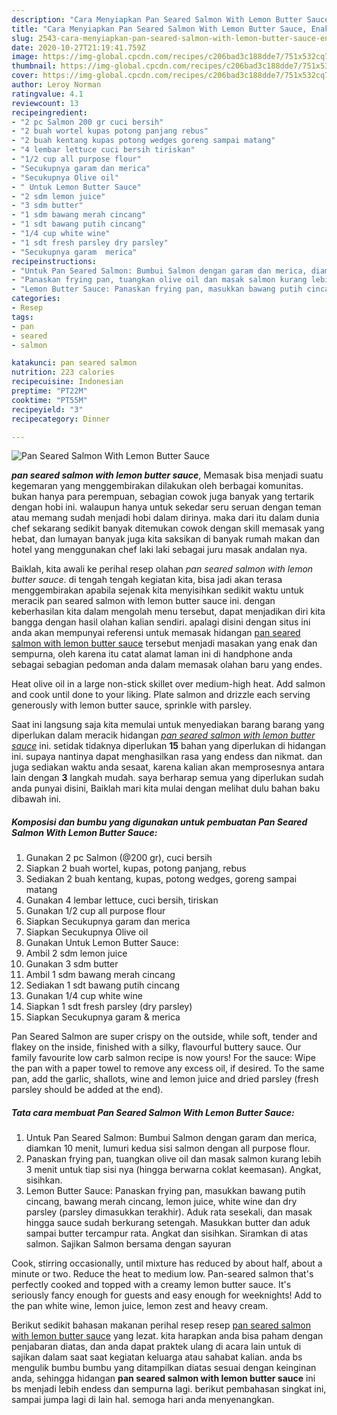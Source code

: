 ```yaml
---
description: "Cara Menyiapkan Pan Seared Salmon With Lemon Butter Sauce, Enak Banget"
title: "Cara Menyiapkan Pan Seared Salmon With Lemon Butter Sauce, Enak Banget"
slug: 2543-cara-menyiapkan-pan-seared-salmon-with-lemon-butter-sauce-enak-banget
date: 2020-10-27T21:19:41.759Z
image: https://img-global.cpcdn.com/recipes/c206bad3c188dde7/751x532cq70/pan-seared-salmon-with-lemon-butter-sauce-foto-resep-utama.jpg
thumbnail: https://img-global.cpcdn.com/recipes/c206bad3c188dde7/751x532cq70/pan-seared-salmon-with-lemon-butter-sauce-foto-resep-utama.jpg
cover: https://img-global.cpcdn.com/recipes/c206bad3c188dde7/751x532cq70/pan-seared-salmon-with-lemon-butter-sauce-foto-resep-utama.jpg
author: Leroy Norman
ratingvalue: 4.1
reviewcount: 13
recipeingredient:
- "2 pc Salmon 200 gr cuci bersih"
- "2 buah wortel kupas potong panjang rebus"
- "2 buah kentang kupas potong wedges goreng sampai matang"
- "4 lembar lettuce cuci bersih tiriskan"
- "1/2 cup all purpose flour"
- "Secukupnya garam dan merica"
- "Secukupnya Olive oil"
- " Untuk Lemon Butter Sauce"
- "2 sdm lemon juice"
- "3 sdm butter"
- "1 sdm bawang merah cincang"
- "1 sdt bawang putih cincang"
- "1/4 cup white wine"
- "1 sdt fresh parsley dry parsley"
- "Secukupnya garam  merica"
recipeinstructions:
- "Untuk Pan Seared Salmon: Bumbui Salmon dengan garam dan merica, diamkan 10 menit, lumuri kedua sisi salmon dengan all purpose flour."
- "Panaskan frying pan, tuangkan olive oil dan masak salmon kurang lebih 3 menit untuk tiap sisi nya (hingga berwarna coklat keemasan). Angkat, sisihkan."
- "Lemon Butter Sauce: Panaskan frying pan, masukkan bawang putih cincang, bawang merah cincang, lemon juice, white wine dan dry parsley (parsley dimasukkan terakhir). Aduk rata sesekali, dan masak hingga sauce sudah berkurang setengah. Masukkan butter dan aduk sampai butter tercampur rata. Angkat dan sisihkan. Siramkan di atas salmon. Sajikan Salmon bersama dengan sayuran"
categories:
- Resep
tags:
- pan
- seared
- salmon

katakunci: pan seared salmon 
nutrition: 223 calories
recipecuisine: Indonesian
preptime: "PT22M"
cooktime: "PT55M"
recipeyield: "3"
recipecategory: Dinner

---
```



![Pan Seared Salmon With Lemon Butter Sauce](https://img-global.cpcdn.com/recipes/c206bad3c188dde7/751x532cq70/pan-seared-salmon-with-lemon-butter-sauce-foto-resep-utama.jpg)

<b><i>pan seared salmon with lemon butter sauce</i></b>, Memasak bisa menjadi suatu kegemaran yang menggembirakan dilakukan oleh berbagai komunitas. bukan hanya para perempuan, sebagian cowok juga banyak yang tertarik dengan hobi ini. walaupun hanya untuk sekedar seru seruan dengan teman atau memang sudah menjadi hobi dalam dirinya. maka dari itu dalam dunia chef sekarang sedikit banyak ditemukan cowok dengan skill memasak yang hebat, dan lumayan banyak juga kita saksikan di banyak rumah makan dan hotel yang menggunakan chef laki laki sebagai juru masak andalan nya.

Baiklah, kita awali ke perihal resep olahan <i>pan seared salmon with lemon butter sauce</i>. di tengah tengah kegiatan kita, bisa jadi akan terasa menggembirakan apabila sejenak kita menyisihkan sedikit waktu untuk meracik pan seared salmon with lemon butter sauce ini. dengan keberhasilan kita dalam mengolah menu tersebut, dapat menjadikan diri kita bangga dengan hasil olahan kalian sendiri. apalagi disini dengan situs ini anda akan mempunyai referensi untuk memasak hidangan <u>pan seared salmon with lemon butter sauce</u> tersebut menjadi masakan yang enak dan sempurna, oleh karena itu catat alamat laman ini di handphone anda sebagai sebagian pedoman anda dalam memasak olahan baru yang endes.

Heat olive oil in a large non-stick skillet over medium-high heat. Add salmon and cook until done to your liking. Plate salmon and drizzle each serving generously with lemon butter sauce, sprinkle with parsley.


Saat ini langsung saja kita memulai untuk menyediakan barang barang yang diperlukan dalam meracik hidangan <u><i>pan seared salmon with lemon butter sauce</i></u> ini. setidak tidaknya diperlukan <b>15</b> bahan yang diperlukan di hidangan ini. supaya nantinya dapat menghasilkan rasa yang endess dan nikmat. dan juga sediakan waktu anda sesaat, karena kalian akan memprosesnya antara lain dengan <b>3</b> langkah mudah. saya berharap semua yang diperlukan sudah anda punyai disini, Baiklah mari kita mulai dengan melihat dulu bahan baku dibawah ini.

<!--inarticleads1-->

##### Komposisi dan bumbu yang digunakan untuk pembuatan Pan Seared Salmon With Lemon Butter Sauce:

1. Gunakan 2 pc Salmon (@200 gr), cuci bersih
1. Siapkan 2 buah wortel, kupas, potong panjang, rebus
1. Sediakan 2 buah kentang, kupas, potong wedges, goreng sampai matang
1. Gunakan 4 lembar lettuce, cuci bersih, tiriskan
1. Gunakan 1/2 cup all purpose flour
1. Siapkan Secukupnya garam dan merica
1. Siapkan Secukupnya Olive oil
1. Gunakan  Untuk Lemon Butter Sauce:
1. Ambil 2 sdm lemon juice
1. Gunakan 3 sdm butter
1. Ambil 1 sdm bawang merah cincang
1. Sediakan 1 sdt bawang putih cincang
1. Gunakan 1/4 cup white wine
1. Siapkan 1 sdt fresh parsley (dry parsley)
1. Siapkan Secukupnya garam &amp; merica


Pan Seared Salmon are super crispy on the outside, while soft, tender and flakey on the inside, finished with a silky, flavourful buttery sauce. Our family favourite low carb salmon recipe is now yours! For the sauce: Wipe the pan with a paper towel to remove any excess oil, if desired. To the same pan, add the garlic, shallots, wine and lemon juice and dried parsley (fresh parsley should be added at the end). 

<!--inarticleads2-->

##### Tata cara membuat Pan Seared Salmon With Lemon Butter Sauce:

1. Untuk Pan Seared Salmon: Bumbui Salmon dengan garam dan merica, diamkan 10 menit, lumuri kedua sisi salmon dengan all purpose flour.
1. Panaskan frying pan, tuangkan olive oil dan masak salmon kurang lebih 3 menit untuk tiap sisi nya (hingga berwarna coklat keemasan). Angkat, sisihkan.
1. Lemon Butter Sauce: Panaskan frying pan, masukkan bawang putih cincang, bawang merah cincang, lemon juice, white wine dan dry parsley (parsley dimasukkan terakhir). Aduk rata sesekali, dan masak hingga sauce sudah berkurang setengah. Masukkan butter dan aduk sampai butter tercampur rata. Angkat dan sisihkan. Siramkan di atas salmon. Sajikan Salmon bersama dengan sayuran


Cook, stirring occasionally, until mixture has reduced by about half, about a minute or two. Reduce the heat to medium low. Pan-seared salmon that&#39;s perfectly cooked and topped with a creamy lemon butter sauce. It&#39;s seriously fancy enough for guests and easy enough for weeknights! Add to the pan white wine, lemon juice, lemon zest and heavy cream. 

Berikut sedikit bahasan makanan perihal resep resep <u>pan seared salmon with lemon butter sauce</u> yang lezat. kita harapkan anda bisa paham dengan penjabaran diatas, dan anda dapat praktek ulang di acara lain untuk di sajikan dalam saat saat kegiatan keluarga atau sahabat kalian. anda bs mengulik bumbu bumbu yang ditampilkan diatas sesuai dengan keinginan anda, sehingga hidangan <b>pan seared salmon with lemon butter sauce</b> ini bs menjadi lebih endess dan sempurna lagi. berikut pembahasan singkat ini, sampai jumpa lagi di lain hal. semoga hari anda menyenangkan.
